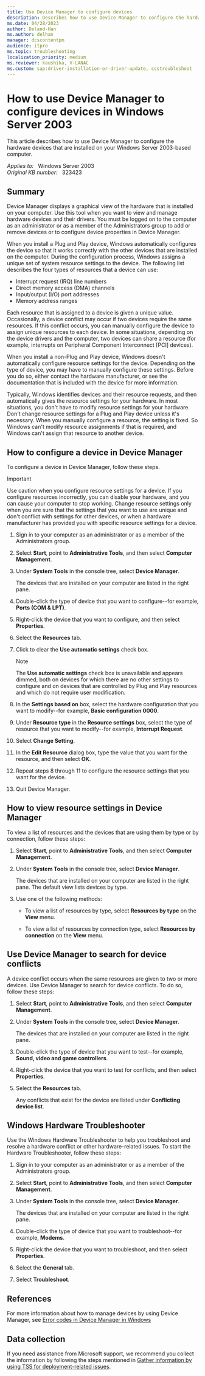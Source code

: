 ```yaml
---
title: Use Device Manager to configure devices
description: Describes how to use Device Manager to configure the hardware devices that are installed on your Windows Server 2003-based computer.
ms.date: 04/28/2023
author: Deland-Han
ms.author: delhan
manager: dcscontentpm
audience: itpro
ms.topic: troubleshooting
localization_priority: medium
ms.reviewer: kaushika, V-LANAC
ms.custom: sap:driver-installation-or-driver-update, csstroubleshoot
---
```

# How to use Device Manager to configure devices in Windows Server 2003  

This article describes how to use Device Manager to configure the hardware devices that are installed on your Windows Server 2003-based computer.

_Applies to:_ &nbsp; Windows Server 2003  
_Original KB number:_ &nbsp; 323423

## Summary

Device Manager displays a graphical view of the hardware that is installed on your computer. Use this tool when you want to view and manage hardware devices and their drivers. You must be logged on to the computer as an administrator or as a member of the Administrators group to add or remove devices or to configure device properties in Device Manager.

When you install a Plug and Play device, Windows automatically configures the device so that it works correctly with the other devices that are installed on the computer. During the configuration process, Windows assigns a unique set of system resource settings to the device. The following list describes the four types of resources that a device can use:

- Interrupt request (IRQ) line numbers
- Direct memory access (DMA) channels
- Input/output (I/O) port addresses
- Memory address ranges

Each resource that is assigned to a device is given a unique value. Occasionally, a device conflict may occur if two devices require the same resources. If this conflict occurs, you can manually configure the device to assign unique resources to each device. In some situations, depending on the device drivers and the computer, two devices can share a resource (for example, interrupts on Peripheral Component Interconnect [PCI] devices).

When you install a non-Plug and Play device, Windows doesn't automatically configure resource settings for the device. Depending on the type of device, you may have to manually configure these settings. Before you do so, either contact the hardware manufacturer, or see the documentation that is included with the device for more information.

Typically, Windows identifies devices and their resource requests, and then automatically gives the resource settings for your hardware. In most situations, you don't have to modify resource settings for your hardware. Don't change resource settings for a Plug and Play device unless it's necessary. When you manually configure a resource, the setting is fixed. So Windows can't modify resource assignments if that is required, and Windows can't assign that resource to another device.

## How to configure a device in Device Manager

To configure a device in Device Manager, follow these steps.

> [!IMPORTANT]
> Use caution when you configure resource settings for a device. If you configure resources incorrectly, you can disable your hardware, and you can cause your computer to stop working. Change resource settings only when you are sure that the settings that you want to use are unique and don't conflict with settings for other devices, or when a hardware manufacturer has provided you with specific resource settings for a device.

1. Sign in to your computer as an administrator or as a member of the Administrators group.
2. Select **Start**, point to **Administrative Tools**, and then select **Computer Management**.
3. Under **System Tools** in the console tree, select **Device Manager**.

    The devices that are installed on your computer are listed in the right pane.

4. Double-click the type of device that you want to configure--for example, **Ports (COM & LPT)**.
5. Right-click the device that you want to configure, and then select **Properties**.
6. Select the **Resources** tab.
7. Click to clear the **Use automatic settings** check box.

    > [!NOTE]
    > The **Use automatic settings** check box is unavailable and appears dimmed, both on devices for which there are no other settings to configure and on devices that are controlled by Plug and Play resources and which do not require user modification.

8. In the **Settings based on** box, select the hardware configuration that you want to modify--for example, **Basic configuration 0000**.
9. Under **Resource type** in the **Resource settings** box, select the type of resource that you want to modify--for example, **Interrupt Request**.
10. Select **Change Setting**.
11. In the **Edit Resource** dialog box, type the value that you want for the resource, and then select **OK**.
12. Repeat steps 8 through 11 to configure the resource settings that you want for the device.
13. Quit Device Manager.

## How to view resource settings in Device Manager

To view a list of resources and the devices that are using them by type or by connection, follow these steps:

1. Select **Start**, point to **Administrative Tools**, and then select **Computer Management**.
2. Under **System Tools** in the console tree, select **Device Manager**.

    The devices that are installed on your computer are listed in the right pane. The default view lists devices by type.

3. Use one of the following methods:
   - To view a list of resources by type, select **Resources by type** on the **View** menu.

   - To view a list of resources by connection type, select **Resources by connection** on the **View** menu.

## Use Device Manager to search for device conflicts

A device conflict occurs when the same resources are given to two or more devices. Use Device Manager to search for device conflicts. To do so, follow these steps:

1. Select **Start**, point to **Administrative Tools**, and then select **Computer Management**.
2. Under **System Tools** in the console tree, select **Device Manager**.

    The devices that are installed on your computer are listed in the right pane.

3. Double-click the type of device that you want to test--for example, **Sound, video and game controllers**.
4. Right-click the device that you want to test for conflicts, and then select **Properties**.
5. Select the **Resources** tab.

    Any conflicts that exist for the device are listed under **Conflicting device list**.

## Windows Hardware Troubleshooter

Use the Windows Hardware Troubleshooter to help you troubleshoot and resolve a hardware conflict or other hardware-related issues. To start the Hardware Troubleshooter, follow these steps:

1. Sign in to your computer as an administrator or as a member of the Administrators group.
2. Select **Start**, point to **Administrative Tools**, and then select **Computer Management**.
3. Under **System Tools** in the console tree, select **Device Manager**.

    The devices that are installed on your computer are listed in the right pane.

4. Double-click the type of device that you want to troubleshoot--for example, **Modems**.
5. Right-click the device that you want to troubleshoot, and then select **Properties**.
6. Select the **General** tab.
7. Select **Troubleshoot**.

## References

For more information about how to manage devices by using Device Manager, see [Error codes in Device Manager in Windows](https://support.microsoft.com/help/310123)

## Data collection

If you need assistance from Microsoft support, we recommend you collect the information by following the steps mentioned in [Gather information by using TSS for deployment-related issues](../../windows-client/windows-troubleshooters/gather-information-using-tss-deployment.md).
